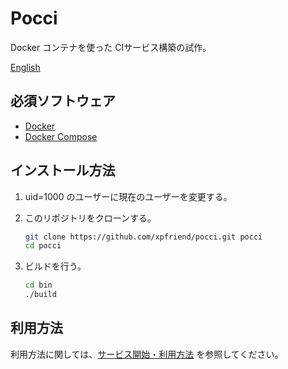 Pocci
=====

Docker コンテナを使った CIサービス構築の試作。

[English](./README.md)

必須ソフトウェア
----------------
*   [Docker](https://www.docker.com/)
*   [Docker Compose](https://github.com/docker/compose/)


インストール方法
----------------
1.  uid=1000 のユーザーに現在のユーザーを変更する。

2.  このリポジトリをクローンする。

    ```bash
    git clone https://github.com/xpfriend/pocci.git pocci
    cd pocci
    ```

3.  ビルドを行う。

    ```bash
    cd bin
    ./build
    ```


利用方法
--------
利用方法に関しては、[サービス開始・利用方法](./document/create-service.ja.md)
を参照してください。
